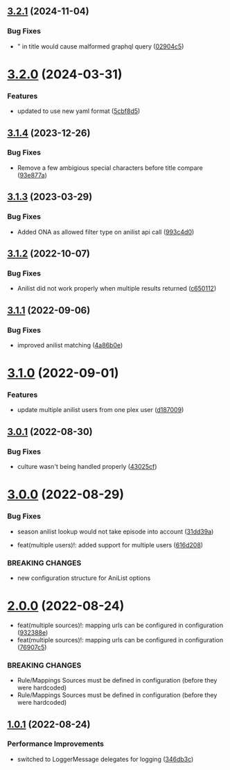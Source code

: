 ## [3.2.1](https://github.com/Faustvii/PlexAniListSync/compare/v3.2.0...v3.2.1) (2024-11-04)


### Bug Fixes

* " in title would cause malformed graphql query ([02904c5](https://github.com/Faustvii/PlexAniListSync/commit/02904c57730fa9f9a8fd3fef032c27bb2d5ad6ab))

# [3.2.0](https://github.com/Faustvii/PlexAniListSync/compare/v3.1.4...v3.2.0) (2024-03-31)


### Features

* updated to use new yaml format ([5cbf8d5](https://github.com/Faustvii/PlexAniListSync/commit/5cbf8d5eb9f26005d2ae2bc125716c538b9fad5a))

## [3.1.4](https://github.com/Faustvii/PlexAniListSync/compare/v3.1.3...v3.1.4) (2023-12-26)


### Bug Fixes

* Remove a few ambigious special characters before title compare ([93e877a](https://github.com/Faustvii/PlexAniListSync/commit/93e877a36c4ec3090936f3c692e2f5c5eeaf433b))

## [3.1.3](https://github.com/Faustvii/PlexAniListSync/compare/v3.1.2...v3.1.3) (2023-03-29)


### Bug Fixes

* Added ONA as allowed filter type on anilist api call ([993c4d0](https://github.com/Faustvii/PlexAniListSync/commit/993c4d0271141f6d3db8442ea75bbfc678b716a2))

## [3.1.2](https://github.com/Faustvii/PlexAniListSync/compare/v3.1.1...v3.1.2) (2022-10-07)


### Bug Fixes

* Anilist did not work properly when multiple results returned ([c650112](https://github.com/Faustvii/PlexAniListSync/commit/c65011210d038238f70ee936a74b9e80a30fb7dd))

## [3.1.1](https://github.com/Faustvii/PlexAniListSync/compare/v3.1.0...v3.1.1) (2022-09-06)


### Bug Fixes

* improved anilist matching ([4a86b0e](https://github.com/Faustvii/PlexAniListSync/commit/4a86b0e3f9935a3094956ce534d8b994eb4b5ded))

# [3.1.0](https://github.com/Faustvii/PlexAniListSync/compare/v3.0.1...v3.1.0) (2022-09-01)


### Features

* update multiple anilist users from one plex user ([d187009](https://github.com/Faustvii/PlexAniListSync/commit/d187009b89e53c7247d59138268adf5c4ac94794))

## [3.0.1](https://github.com/Faustvii/PlexAniListSync/compare/v3.0.0...v3.0.1) (2022-08-30)


### Bug Fixes

* culture wasn't being handled properly ([43025cf](https://github.com/Faustvii/PlexAniListSync/commit/43025cfcd472425b19bf60b785b776f5a68917ae))

# [3.0.0](https://github.com/Faustvii/PlexAniListSync/compare/v2.0.0...v3.0.0) (2022-08-29)


### Bug Fixes

* season anilist lookup would not take episode into account ([31dd39a](https://github.com/Faustvii/PlexAniListSync/commit/31dd39aac6ffdaa6960b12fb8bb7be50c7362397))


* feat(multiple users)!: added support for multiple users ([616d208](https://github.com/Faustvii/PlexAniListSync/commit/616d20838b572811f433b1ba32ade7c47cc9e8a6))


### BREAKING CHANGES

* new configuration structure for AniList options

# [2.0.0](https://github.com/Faustvii/PlexAniListSync/compare/v1.0.1...v2.0.0) (2022-08-24)


* feat(multiple sources)!: mapping urls can be configured in configuration ([932388e](https://github.com/Faustvii/PlexAniListSync/commit/932388ea6c62e714a7cb1e706999d21d29b54f75))
* feat(multiple sources)!: mapping urls can be configured in configuration ([76907c5](https://github.com/Faustvii/PlexAniListSync/commit/76907c5aacaf7d0f68f0b082fd5b047a43d2c72a))


### BREAKING CHANGES

* Rule/Mappings Sources must be defined in configuration (before they were hardcoded)
* Rule/Mappings Sources must be defined in configuration (before they were hardcoded)

## [1.0.1](https://github.com/Faustvii/PlexAniListSync/compare/v1.0.0...v1.0.1) (2022-08-24)


### Performance Improvements

* switched to LoggerMessage delegates for logging ([346db3c](https://github.com/Faustvii/PlexAniListSync/commit/346db3c6a9fcc5b8de7f656b6b293a98e2a44f0b))
